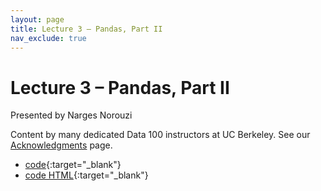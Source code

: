 ```yaml
---
layout: page
title: Lecture 3 – Pandas, Part II
nav_exclude: true
---
```


# Lecture 3 – Pandas, Part II

Presented by Narges Norouzi

Content by many dedicated Data 100 instructors at UC Berkeley. See our [Acknowledgments](../../acks) page.

<!-- - [slides](https://docs.google.com/presentation/d/1LKCBMScicm59Z5AeOA5pVO0N-NFOjKyQtyinhJxIhpY/edit?usp=sharing){:target="_blank"} -->
- [code](https://data100.datahub.berkeley.edu/hub/user-redirect/git-pull?repo=https%3A%2F%2Fgithub.com%2FDS-100%2Fsp25-student&branch=main&urlpath=lab%2Ftree%2Fsp25-student%2Flecture%2Flec03%2Flec03.ipynb){:target="_blank"}
- [code HTML](../../resources/assets/lectures/lec03/lec03.html){:target="_blank"}
<!-- - [recording](https://youtu.be/-UDZZZ7Xgc0){:target="_blank"} -->